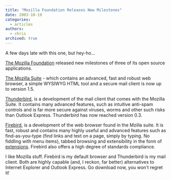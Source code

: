 ```yaml
---
title: "Mozilla Foundation Releases New Milestones"
date: 2003-10-19
categories:
  - articles
authors:
  - chris
archived: true
---
```


A few days late with this one, but hey-ho…

[The Mozilla Foundation](https://web.archive.org/web/20041123003122/http://www.mozilla.org/ "Mozilla Foundation") released new milestones of three of its open source applications.

[The Mozilla Suite](https://web.archive.org/web/20041123003122/http://www.mozilla.org/releases/#1.5 "Mozilla Suite") - which contains an advanced, fast and robust web browser, a simple WYSIWYG HTML tool and a secure mail client is now up to version 1.5.

[Thunderbird](https://web.archive.org/web/20041123003122/http://www.mozilla.org/projects/thunderbird/ "Thunderbird Mail Client"), is a development of the mail client that comes with the Mozilla Suite. It contains many advanced features, such as intuitive anti-spam controls and is far more secure against viruses, worms and other such risks than Outlook Express. Thunderbird has now reached version 0.3.

[Firebird](https://web.archive.org/web/20041123003122/http://www.mozilla.org/products/firebird/ "The Firebird web browser"), is a development of the web browser found in the Mzilla suite. It is fast, robust and contains many highly useful and advanced features such as find-as-you-type (find links and text on a page, simply by typing. No fiddling with menu items), tabbed browsing and extensibility in the form of [extensions](https://web.archive.org/web/20041123003122/http://texturizer.net/firebird/extensions/ "Firebird Extensions, courtesy of Texturiser.net"). Firebird also offers a high degree of standards compliance.

I like Mozilla stuff. Firebird is my default browser and Thunderbird is my mail client. Both are highly capable (and, I reckon, far better) alternatives to Internet Explorer and Outlook Express. Go download now, you won't regret it!
